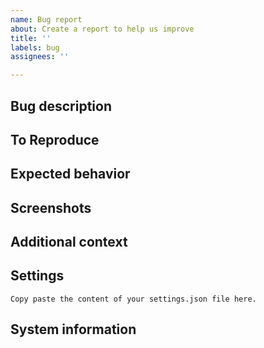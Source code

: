 ```yaml
---
name: Bug report
about: Create a report to help us improve
title: ''
labels: bug
assignees: ''

---
```


## Bug description

<!-- A clear and concise description of what the bug is. -->

## To Reproduce

<!--
Steps to reproduce the behavior. Something like:
1. Go to '...'
2. Click on '....'
3. Scroll down to '....'
4. See error
-->

## Expected behavior

<!-- A clear and concise description of what you expected to happen. -->

## Screenshots

<!-- If applicable, add screenshots to help explain your problem. -->

## Additional context

<!-- Add any other context about the problem here. -->

## Settings

<!--
Press `Ctrl+Shift+p` and run the action "Preferences: Open Settings (JSON)",
or press `SPC f e D`  if key bindings work for you.
-->

```
Copy paste the content of your settings.json file here.
```

## System information

<!--
- Press `Ctrl+Shift+p` and run the action "Help: Report Performance Issue", or
  press `SPC h I` if key bindings work for you.
- Click "show" in "Include my system information" and "Include my enabled extensions"
- Take a screenshot and copy paste it here.
-->
